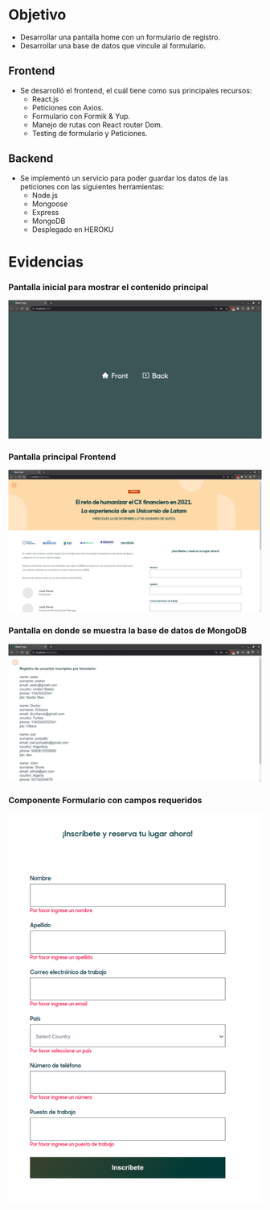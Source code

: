 # Objetivo

- Desarrollar una pantalla home con un formulario de registro.
- Desarrollar una base de datos que vincule al formulario.

## Frontend

* Se desarrolló el frontend, el cuál tiene como sus principales recursos:
  - React.js 
  - Peticiones con Axios.
  - Formulario con Formik & Yup.
  - Manejo de rutas con React router Dom.
  - Testing de formulario y Peticiones.

## Backend 

* Se implementó un servicio para poder guardar los datos de las peticiones con las siguientes herramientas:
  - Node.js
  - Mongoose
  - Express
  - MongoDB
  - Desplegado en HEROKU


# Evidencias
### Pantalla inicial para mostrar el contenido principal 
![ScreenShot](/public/img/Start.png)

### Pantalla principal Frontend
![ScreenShot](/public/img/home.png)

### Pantalla en donde se muestra la base de datos de MongoDB
![ScreenShot](/public/img/back.png)

### Componente Formulario con campos requeridos
![ScreenShot](/public/img/form.png)

